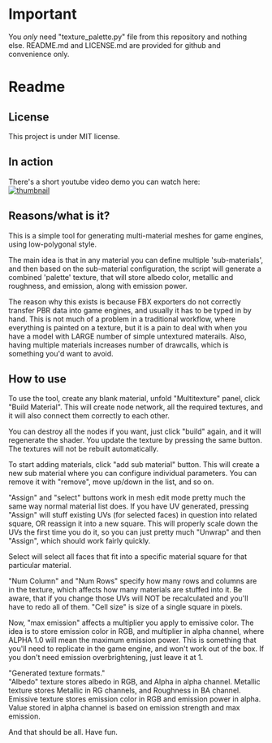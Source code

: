 # Important

You *only* need "texture_palette.py" file from this repository and nothing else.
README.md and LICENSE.md are provided for github and convenience only.

# Readme

## License

This project is under MIT license.

## In action

There's a short youtube video demo you can watch here:  
[![thumbnail](https://img.youtube.com/vi/WFfGWfOtP50/0.jpg)](https://www.youtube.com/watch?v=WFfGWfOtP50)

## Reasons/what is it?

This is a simple tool for generating multi-material meshes for game engines,
using low-polygonal style.

The main idea is that in any material you can define multiple 'sub-materials',
and then based on the sub-material configuration, the script will generate a 
combined 'palette' texture, that will store albedo color, metallic and roughness,
and emission, along with emission power.

The reason why this exists is because FBX exporters do not correctly transfer
PBR data into game engines, and usually it has to be typed in by hand. This is 
not much of a problem in a traditional workflow, where everything is painted on
a texture, but it is a pain to deal with when you have a model with LARGE 
number of simple untextured materails. Also, having multiple materials increases
number of drawcalls, which is something you'd want to avoid.

## How to use

To use the tool, create any blank material, unfold "Multitexture" panel, click
"Build Material". This will create node network, all the required textures, and 
it will also connect them correctly to each other.

You can destroy all the nodes if you want, just click "build" again, and it will
regenerate the shader. You update the texture by pressing the same button.
The textures will not be rebuilt automatically.

To start adding materials, click "add sub material" button. This will 
create a new sub material where you can configure individual parameters.
You can remove it with "remove", move up/down in the list, and so on.

"Assign" and "select" buttons work in mesh edit mode pretty much the same way 
normal material list does. If you have UV generated,
pressing "Assign" will stuff existing UVs (for selected faces) in question into related square, OR reassign
it into a new square. This will properly scale down the UVs the first time you do it,
so you can just pretty much "Unwrap" and then "Assign", which should work fairly quickly.

Select will select all faces that fit into a specific material square for that 
particular material.

"Num Column" and "Num Rows" specify how many rows and columns are in the texture,
which affects how many materials are stuffed into it.
Be aware, that if you change those UVs will NOT be recalculated and you'll have to redo
all of them.
"Cell size" is size of a single square in pixels.

Now, "max emission" affects a multiplier you apply to emissive color. The idea is to store
emission color in RGB, and multiplier in alpha channel, where ALPHA 1.0 will mean
the maximum emission power. This is something that you'll need to replicate in the 
game engine, and won't work out of the box. If you don't need emission overbrightening,
just leave it at 1.

"Generated texture formats."  
"Albedo" texture stores albedo in RGB, and Alpha in alpha channel.
Metallic texture stores Metallic in RG channels, and Roughness in BA channel.
Emissive texture stores emission color in RGB and emission power in alpha. 
Value stored in alpha channel is based on emission strength and max emission.

And that should be all. Have fun.
